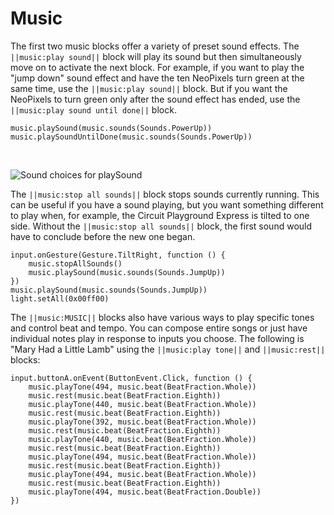 # Music

The first two music blocks offer a variety of preset sound effects. The ``||music:play sound||`` block will play its sound but then simultaneously move on to activate the next block. For example, if you want to play the "jump down" sound effect and have the ten NeoPixels turn green at the same time, use the ``||music:play sound||`` block. But if you want the NeoPixels to turn green only after the sound effect has ended, use the ``||music:play sound until done||`` block.

```cards
music.playSound(music.sounds(Sounds.PowerUp))
music.playSoundUntilDone(music.sounds(Sounds.PowerUp))
```
<br/>

![Sound choices for playSound](/static/courses/maker/general/coding/play-sound-menu.png)

The ``||music:stop all sounds||`` block stops sounds currently running. This can be useful if you have a sound playing, but you want something different to play when, for example, the Circuit Playground Express is tilted to one side. Without the ``||music:stop all sounds||`` block, the first sound would have to conclude before the new one began.

```blocks
input.onGesture(Gesture.TiltRight, function () {
    music.stopAllSounds()
    music.playSound(music.sounds(Sounds.JumpUp))
})
music.playSound(music.sounds(Sounds.JumpUp))
light.setAll(0x00ff00)
```

The ``||music:MUSIC||`` blocks also have various ways to play specific tones and control beat and tempo. You can compose entire songs or just have individual notes play in response to inputs you choose. The following is "Mary Had a Little Lamb" using the ``||music:play tone||`` and ``||music:rest||`` blocks:

```blocks
input.buttonA.onEvent(ButtonEvent.Click, function () {
    music.playTone(494, music.beat(BeatFraction.Whole))
    music.rest(music.beat(BeatFraction.Eighth))
    music.playTone(440, music.beat(BeatFraction.Whole))
    music.rest(music.beat(BeatFraction.Eighth))
    music.playTone(392, music.beat(BeatFraction.Whole))
    music.rest(music.beat(BeatFraction.Eighth))
    music.playTone(440, music.beat(BeatFraction.Whole))
    music.rest(music.beat(BeatFraction.Eighth))
    music.playTone(494, music.beat(BeatFraction.Whole))
    music.rest(music.beat(BeatFraction.Eighth))
    music.playTone(494, music.beat(BeatFraction.Whole))
    music.rest(music.beat(BeatFraction.Eighth))
    music.playTone(494, music.beat(BeatFraction.Double))
})
```
